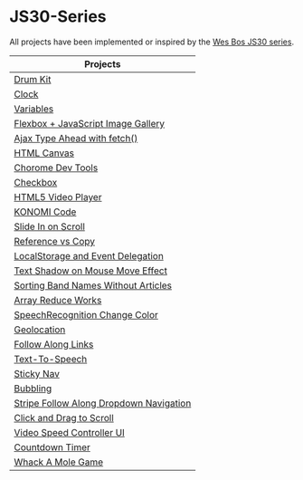 # JS30-Series
All projects have been implemented or inspired by the [Wes Bos JS30 series](https://javascript30.com/).

| Projects 
| --- |
| <a href="https://github.com/BusraFersadoglu/JS30-Series/tree/main/JS30%20Series/01-%20Drum%20Kit"> Drum Kit </a> 
| <a href="https://github.com/BusraFersadoglu/JS30-Series/tree/main/JS30%20Series/02-Clock"> Clock </a> | 
| <a href="https://github.com/BusraFersadoglu/JS30-Series/tree/main/JS30%20Series/03-Variables"> Variables </a> | 
| <a href="https://github.com/BusraFersadoglu/JS30-Series/tree/main/JS30%20Series/05-Flexbox%20%2B%20JavaScript%20Image%20Gallery"> Flexbox + JavaScript Image Gallery </a> |
| <a href="https://github.com/BusraFersadoglu/JS30-Series/tree/main/JS30%20Series/06-Ajax%20Type%20Ahead%20with%20fetch()"> Ajax Type Ahead with fetch() </a> | 
| <a href="https://github.com/BusraFersadoglu/JS30-Series/tree/main/JS30%20Series/08-HTML%20Canvas"> HTML Canvas </a> |
| <a href="https://github.com/BusraFersadoglu/JS30-Series/tree/main/JS30%20Series/09-Chorome%20Dev%20Tools"> Chorome Dev Tools </a> | 
| <a href="https://github.com/BusraFersadoglu/JS30-Series/tree/main/JS30%20Series/10-Checkbox"> Checkbox </a> |
| <a href="https://github.com/BusraFersadoglu/JS30-Series/tree/main/JS30%20Series/11-HTML5%20Video%20Player"> HTML5 Video Player </a> |
| <a href="https://github.com/BusraFersadoglu/JS30-Series/tree/main/JS30%20Series/12-KONOMI%20Code"> KONOMI Code </a> |
| <a href="https://github.com/BusraFersadoglu/JS30-Series/tree/main/JS30%20Series/13-%20Slide%20In%20on%20Scroll"> Slide In on Scroll </a> |
| <a href="https://github.com/BusraFersadoglu/JS30-Series/tree/main/JS30%20Series/14-Reference%20vs%20Copy"> Reference vs Copy </a> |
| <a href="https://github.com/BusraFersadoglu/JS30-Series/tree/main/JS30%20Series/15-%20LocalStorage%20and%20Event%20Delegation"> LocalStorage and Event Delegation </a> |
| <a href="https://github.com/BusraFersadoglu/JS30-Series/tree/main/JS30%20Series/16-Text%20Shadow%20on%20Mouse%20Move%20Effect"> Text Shadow on Mouse Move Effect </a> |
| <a href="https://github.com/BusraFersadoglu/JS30-Series/tree/main/JS30%20Series/17-Sorting%20Band%20Names%20without%20articles"> Sorting Band Names Without Articles </a> |
| <a href="https://github.com/BusraFersadoglu/JS30-Series/tree/main/JS30%20Series/18-Array%20Reduce%20Works"> Array Reduce Works </a> | 
| <a href="https://github.com/BusraFersadoglu/JS30-Series/tree/main/JS30%20Series/20-SpeechRecognition%20change%20color">SpeechRecognition Change Color </a> |
| <a href="https://github.com/BusraFersadoglu/JS30-Series/tree/main/JS30%20Series/21-Geolocation"> Geolocation </a> |
| <a href="https://github.com/BusraFersadoglu/JS30-Series/tree/main/JS30%20Series/22-Follow%20Along%20Links"> Follow Along Links </a> |
| <a href="https://github.com/BusraFersadoglu/JS30-Series/tree/main/JS30%20Series/23-Text-To-Speech"> Text-To-Speech </a> |
| <a href="https://github.com/BusraFersadoglu/JS30-Series/tree/main/JS30%20Series/24-Sticky%20Nav"> Sticky Nav </a> |
| <a href="https://github.com/BusraFersadoglu/JS30-Series/tree/main/JS30%20Series/25-Bubbling"> Bubbling </a> |
| <a href="https://github.com/BusraFersadoglu/JS30-Series/tree/main/JS30%20Series/26-Stripe%20Follow%20Along%20Dropdown%20Navigation"> Stripe Follow Along Dropdown Navigation </a> |
| <a href="https://github.com/BusraFersadoglu/JS30-Series/tree/main/JS30%20Series/27-Click%20and%20Drag%20to%20Scroll"> Click and Drag to Scroll </a> |
| <a href="https://github.com/BusraFersadoglu/JS30-Series/tree/main/JS30%20Series/28-Video%20Speed%20Controller%20UI">Video Speed Controller UI </a> |
| <a href="https://github.com/BusraFersadoglu/JS30-Series/tree/main/JS30%20Series/29-Countdown%20Timer"> Countdown Timer </a> |
| <a href="https://github.com/BusraFersadoglu/JS30-Series/tree/main/JS30%20Series/30-Whack%20A%20Mole%20Game"> Whack A Mole Game </a> |
